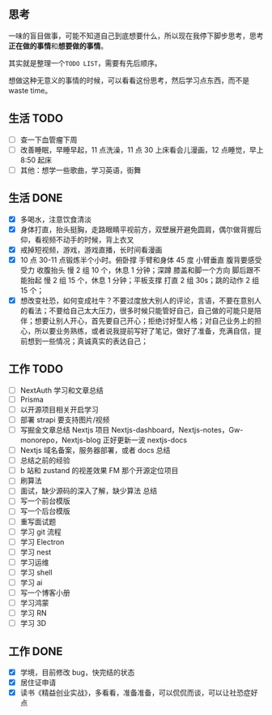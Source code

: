 ## 思考

一味的盲目做事，可能不知道自己到底想要什么，所以现在我停下脚步思考，思考**正在做的事情**和**想要做的事情**。

其实就是整理一个`TODO LIST`，需要有先后顺序。

想做这种无意义的事情的时候，可以看看这份思考，然后学习点东西，而不是 waste time。

## 生活 TODO

- [ ] 查一下血管瘤下周
- [ ] 改善睡眠，早睡早起，11 点洗澡，11 点 30 上床看会儿漫画，12 点睡觉，早上 8:50 起床
- [ ] 其他：想学一些歌曲，学习英语，街舞

## 生活 DONE

- [x] 多喝水，注意饮食清淡
- [x] 身体打直，抬头挺胸，走路眼睛平视前方，双壁展开避免圆肩，偶尔做背握后仰，看视频不动手的时候，背上衣叉
- [x] 戒掉短视频，游戏，游戏直播，长时间看漫画
- [x] 10 点 30-11 点锻炼半个小时。俯卧撑 手臂和身体 45 度 小臂垂直 腹背要感受受力 收腹抬头 慢 2 组 10 个，休息 1 分钟；深蹲 膝盖和脚一个方向 脚后跟不能抬起 慢 2 组 15 个，休息 1 分钟；平板支撑 打直 2 组 30s；跳的动作 2 组 15 个；
- [x] 想改变社恐，如何变成社牛？不要过度放大别人的评论，言语，不要在意别人的看法；不要给自己太大压力，很多时候只能管好自己，自己做的可能只是陪伴；想要让别人开心，首先要自己开心；拒绝讨好型人格；对自己业务上的担心，所以要业务熟练，或者说我提前写好了笔记，做好了准备，充满自信，提前想到一些情况；真诚真实的表达自己；

## 工作 TODO

- [ ] NextAuth 学习和文章总结
- [ ] Prisma
- [ ] 以开源项目相关开启学习
- [ ] 部署 strapi 要支持图片/视频
- [ ] 写掘金文章总结 Nextjs 项目 Nextjs-dashboard，Nextjs-notes，Gw-monorepo，Nextjs-blog 正好更新一波 nextjs-docs
- [ ] Nextjs 域名备案，服务器部署，或者 docs 总结
- [ ] 总结之前的经验
- [ ] b 站和 zustand 的视差效果 FM 那个开源定位项目
- [ ] 刷算法
- [ ] 面试，缺少源码的深入了解，缺少算法 总结
- [ ] 写一个前台模版
- [ ] 写一个后台模版
- [ ] 重写面试题
- [ ] 学习 git 流程
- [ ] 学习 Electron
- [ ] 学习 nest
- [ ] 学习运维
- [ ] 学习 shell
- [ ] 学习 ai
- [ ] 写一个博客小册
- [ ] 学习鸿蒙
- [ ] 学习 RN
- [ ] 学习 3D

## 工作 DONE

- [x] 学境，目前修改 bug，快完结的状态
- [x] 居住证申请
- [x] 读书《精益创业实战》，多看看，准备准备，可以侃侃而谈，可以让社恐症好点
